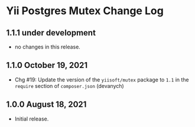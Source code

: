 # Yii Postgres Mutex Change Log


## 1.1.1 under development

- no changes in this release.

## 1.1.0 October 19, 2021

- Chg #19: Update the version of the `yiisoft/mutex` package to `1.1` in the `require` section of `composer.json` (devanych)

## 1.0.0 August 18, 2021

- Initial release.

